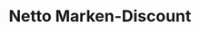 ---
title: "Netto Marken-Discount"
url: /muelheim-an-der-ruhr/netto-marken-discount-hingbergstrasse-2/
shop: Supermarkt
---